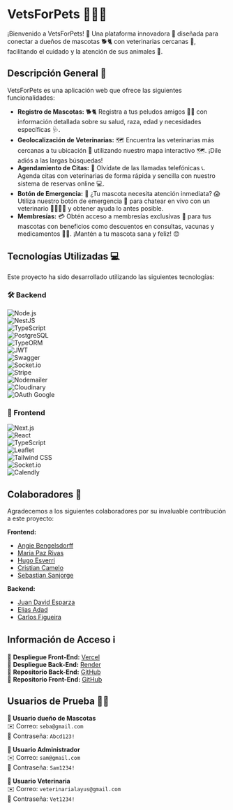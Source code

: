 # VetsForPets 🐶🐱🏥

¡Bienvenido a VetsForPets! 👋 Una plataforma innovadora 🚀 diseñada para conectar a dueños de mascotas 🐕🐈 con veterinarias cercanas 📍, facilitando el cuidado y la atención de sus animales 🐾.


## Descripción General 📝

VetsForPets es una aplicación web que ofrece las siguientes funcionalidades:

* **Registro de Mascotas:** 🐕🐈 Registra a tus peludos amigos 🐶🐱 con información detallada sobre su salud, raza, edad y necesidades específicas 🩺.
* **Geolocalización de Veterinarias:** 🗺️ Encuentra las veterinarias más cercanas a tu ubicación 📍 utilizando nuestro mapa interactivo 🗺️. ¡Dile adiós a las largas búsquedas!
* **Agendamiento de Citas:** 📅 Olvídate de las llamadas telefónicas 📞. Agenda citas con veterinarias de forma rápida y sencilla con nuestro sistema de reservas online 💻.
* **Botón de Emergencia:** 🚨 ¿Tu mascota necesita atención inmediata? 😱 Utiliza nuestro botón de emergencia 🚨 para chatear en vivo con un veterinario 👨‍⚕️👩‍⚕️ y obtener ayuda lo antes posible.
* **Membresías:** 💳 Obtén acceso a membresías exclusivas 🌟 para tus mascotas con beneficios como descuentos en consultas, vacunas y medicamentos 💉💊. ¡Mantén a tu mascota sana y feliz! 😊



## Tecnologías Utilizadas 💻

Este proyecto ha sido desarrollado utilizando las siguientes tecnologías:

### 🛠️ Backend  
![Node.js](https://img.shields.io/badge/Node.js-339933?style=for-the-badge&logo=nodedotjs&logoColor=white)  
![NestJS](https://img.shields.io/badge/NestJS-E0234E?style=for-the-badge&logo=nestjs&logoColor=white)  
![TypeScript](https://img.shields.io/badge/TypeScript-007ACC?style=for-the-badge&logo=typescript&logoColor=white)  
![PostgreSQL](https://img.shields.io/badge/PostgreSQL-4169E1?style=for-the-badge&logo=postgresql&logoColor=white)  
![TypeORM](https://img.shields.io/badge/TypeORM-FF5733?style=for-the-badge&logo=typeorm&logoColor=white)  
![JWT](https://img.shields.io/badge/JWT-000000?style=for-the-badge&logo=jsonwebtokens&logoColor=white)  
![Swagger](https://img.shields.io/badge/Swagger-85EA2D?style=for-the-badge&logo=swagger&logoColor=white)  
![Socket.io](https://img.shields.io/badge/Socket.io-010101?style=for-the-badge&logo=socketdotio&logoColor=white)  
![Stripe](https://img.shields.io/badge/Stripe-008CDD?style=for-the-badge&logo=stripe&logoColor=white)  
![Nodemailer](https://img.shields.io/badge/Nodemailer-0078D4?style=for-the-badge&logo=microsoft-outlook&logoColor=white)  
![Cloudinary](https://img.shields.io/badge/Cloudinary-3448C5?style=for-the-badge&logo=cloudinary&logoColor=white)  
![OAuth Google](https://img.shields.io/badge/Google_OAuth-4285F4?style=for-the-badge&logo=google&logoColor=white)  

### 🎨 Frontend  
![Next.js](https://img.shields.io/badge/Next.js-000000?style=for-the-badge&logo=nextdotjs&logoColor=white)  
![React](https://img.shields.io/badge/React-61DAFB?style=for-the-badge&logo=react&logoColor=white)  
![TypeScript](https://img.shields.io/badge/TypeScript-007ACC?style=for-the-badge&logo=typescript&logoColor=white)  
![Leaflet](https://img.shields.io/badge/Leaflet-199900?style=for-the-badge&logo=leaflet&logoColor=white)  
![Tailwind CSS](https://img.shields.io/badge/Tailwind_CSS-38B2AC?style=for-the-badge&logo=tailwind-css&logoColor=white)  
![Socket.io](https://img.shields.io/badge/Socket.io-010101?style=for-the-badge&logo=socketdotio&logoColor=white)  
![Calendly](https://img.shields.io/badge/Calendly-006BFF?style=for-the-badge&logo=calendly&logoColor=white)  



## Colaboradores 👥

Agradecemos a los siguientes colaboradores por su invaluable contribución a este proyecto:

**Frontend:**

* [Angie Bengelsdorff](https://github.com/ABengelsdorff)
* [Maria Paz Rivas](https://github.com/Maria-Paz-Rivas)
* [Hugo Esverri](https://github.com/HugoEseverri)
* [Cristian Camelo](https://github.com/CristianCamelo)
* [Sebastian Sanjorge](https://github.com/tiansanjorge)


**Backend:**

* [Juan David Esparza](https://github.com/JDXE22)
* [Elias Adad](https://github.com/EliasAdad)
* [Carlos Figueira](https://github.com/Carlosf12)


## Información de Acceso ℹ️

🔹 **Despliegue Front-End:** [Vercel](https://front-pf-vets-for-pets-main.vercel.app/)  
🔹 **Despliegue Back-End:** [Render](https://vetsforpets-api.onrender.com/#/)  
🔹 **Repositorio Back-End:** [GitHub](https://github.com/vetsforpets/Back-PF-VetsForPets)  
🔹 **Repositorio Front-End:** [GitHub](https://github.com/vetsforpets/Front-PF-VetsForPets)  



## Usuarios de Prueba 🧑‍💻

**🔹 Usuario dueño de Mascotas**  
✉️ Correo: `seba@gmail.com`  
🔑 Contraseña: `Abcd123!`  

**🔹 Usuario Administrador**  
✉️ Correo: `sam@gmail.com`  
🔑 Contraseña: `Sam1234!`  

**🔹 Usuario Veterinaria**  
✉️ Correo: `veterinarialayus@gmail.com`  
🔑 Contraseña: `Vet1234!` 